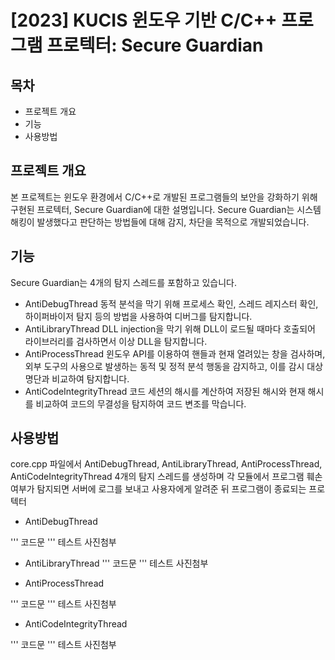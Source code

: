 
# [2023] KUCIS 윈도우 기반 C/C++ 프로그램 프로텍터: Secure Guardian


## 목차
* 프로젝트 개요
* 기능
* 사용방법
  

## 프로젝트 개요

본 프로젝트는 윈도우 환경에서 C/C++로 개발된 프로그램들의 보안을 강화하기 위해 구현된 프로텍터, Secure Guardian에 대한 설명입니다. 
Secure Guardian는 시스템 해킹이 발생했다고 판단하는 방법들에 대해 감지, 차단을 목적으로 개발되었습니다.


## 기능
Secure Guardian는 4개의 탐지 스레드를 포함하고 있습니다.

* AntiDebugThread  동적 분석을 막기 위해 프로세스 확인, 스레드 레지스터 확인, 하이퍼바이저 탐지 등의 방법을 사용하여 디버그를 탐지합니다.
* AntiLibraryThread  DLL injection을 막기 위해 DLL이 로드될 때마다 호출되어 라이브러리를 검사하면서 이상 DLL을 탐지합니다.
* AntiProcessThread  윈도우 API를 이용하여 핸들과 현재 열려있는 창을 검사하며, 외부 도구의 사용으로 발생하는 동적 및 정적 분석 행동을 감지하고, 이를 감시 대상 명단과 비교하여 탐지합니다.
* AntiCodeIntegrityThread  코드 세션의 해시를 계산하여 저장된 해시와 현재 해시를 비교하여 코드의 무결성을 탐지하여 코드 변조를 막습니다.


## 사용방법
core.cpp 파일에서 AntiDebugThread, AntiLibraryThread, AntiProcessThread, AntiCodeIntegrityThread 4개의 탐지 스레드를 생성하며 
각 모듈에서 프로그램 훼손 여부가 탐지되면 서버에 로그를 보내고 사용자에게 알려준 뒤 프로그램이 종료되는 프로텍터

* AntiDebugThread

'''
코드문
'''
테스트 사진첨부


* AntiLibraryThread
'''
코드문
'''
테스트 사진첨부

* AntiProcessThread

'''
코드문
'''
테스트 사진첨부


* AntiCodeIntegrityThread

'''
코드문
'''
테스트 사진첨부


